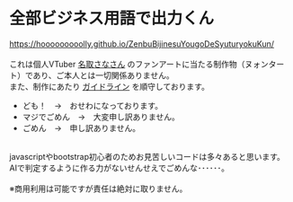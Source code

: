 # 全部ビジネス用語で出力くん
https://hooooooooolly.github.io/ZenbuBijinesuYougoDeSyuturyokuKun/<br>
<br>
これは個人VTuber [名取さなさん](https://twitter.com/sana_natori) のファンアートに当たる制作物（ヌォンタート）であり、ご本人とは一切関係ありません。<br>
また、制作にあたり [ガイドライン](https://natorisana.com/guideline/) を順守しております。
<br>
- ども！　→　おせわになっております。<br>
- マジでごめん　→　大変申し訳ありません。<br>
- ごめん　→　申し訳ありません。<br>
<br>
javascriptやbootstrap初心者のためお見苦しいコードは多々あると思います。<br>
AIで判定するように作る力がないせんせえでごめんな･･････。<br>
<br>
※商用利用は可能ですが責任は絶対に取りません。<br>
